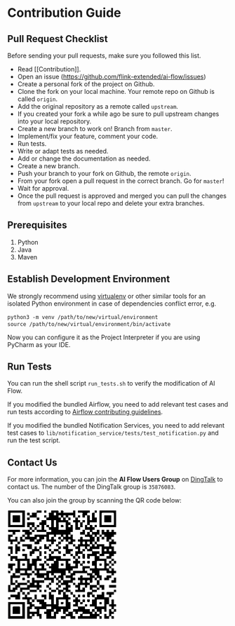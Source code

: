 # Contribution Guide

## Pull Request Checklist

Before sending your pull requests, make sure you followed this list.

- Read [[Contribution]].
- Open an issue (https://github.com/flink-extended/ai-flow/issues)
- Create a personal fork of the project on Github.
- Clone the fork on your local machine. Your remote repo on Github is called `origin`.
- Add the original repository as a remote called `upstream`.
- If you created your fork a while ago be sure to pull upstream changes into your local repository.
- Create a new branch to work on! Branch from `master`.
- Implement/fix your feature, comment your code.
- Run tests.
- Write or adapt tests as needed.
- Add or change the documentation as needed.
- Create a new branch.
- Push your branch to your fork on Github, the remote `origin`.
- From your fork open a pull request in the correct branch. Go for `master`!
- Wait for approval.
- Once the pull request is approved and merged you can pull the changes from `upstream` to your local repo and delete your extra branches.

## Prerequisites

1. Python
2. Java
3. Maven

## Establish Development Environment

We strongly recommend using [virtualenv](https://virtualenv.pypa.io/en/latest/index.html) or other similar tools for an isolated Python environment in case of dependencies conflict error, e.g.

```shell
python3 -m venv /path/to/new/virtual/environment
source /path/to/new/virtual/environment/bin/activate
```

Now you can configure it as the Project Interpreter if you are using PyCharm as your IDE.

## Run Tests

You can run the shell script `run_tests.sh` to verify the modification of AI Flow. 

If you modified the bundled Airflow, you need to add relevant test cases and run tests according to [Airflow contributing guidelines](flink-ai-flow/lib/airflow/CONTRIBUTING.rst).

If you modified the bundled Notification Services, you need to add relevant test cases to `lib/notification_service/tests/test_notification.py` and run the test script.

## Contact Us

For more information, you can join the **AI Flow Users Group** on [DingTalk](https://www.dingtalk.com) to contact us.
The number of the DingTalk group is `35876083`. 

You can also join the group by scanning the QR code below:

![Alt text](../images/dingtalk_qr_code.png)
